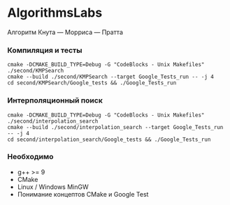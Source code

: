 # AlgorithmsLabs
Алгоритм Кнута — Морриса — Пратта
### Компиляция и тесты
```shell
cmake -DCMAKE_BUILD_TYPE=Debug -G "CodeBlocks - Unix Makefiles" ./second/KMPSearch
cmake --build ./second/KMPSearch --target Google_Tests_run -- -j 4
cd second/KMPSearch/Google_tests && ./Google_Tests_run
 ```
 
 ### Интерполяционный поиск
 ```shell
cmake -DCMAKE_BUILD_TYPE=Debug -G "CodeBlocks - Unix Makefiles" ./second/interpolation_search
cmake --build ./second/interpolation_search --target Google_Tests_run -- -j 4
cd second/interpolation_search/Google_tests && ./Google_Tests_run
 ```
 
 ### Необходимо
 * g++ >= 9
 * CMake
 * Linux / Windows MinGW
 * Понимание концептов CMake и Google Test

